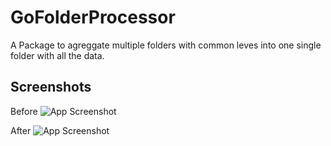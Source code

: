
# GoFolderProcessor

A Package to agreggate multiple folders with common leves into one single folder with all the data. 



## Screenshots

Before
![App Screenshot](https://i.imgur.com/cF1dMtw.png)

After
![App Screenshot](https://i.imgur.com/hClPRoH.png)

